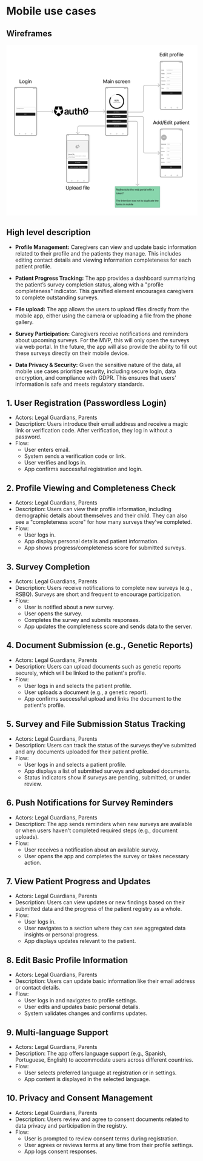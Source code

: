 # Mobile use cases

## Wireframes

![Mobile app wireframes](./images/mobile-app-wireframes.png)

## High level description

* **Profile Management:** Caregivers can view and update basic information related to their profile and the patients they manage. This includes editing contact details and viewing information completeness for each patient profile.

* **Patient Progress Tracking:** The app provides a dashboard summarizing the patient’s survey completion status, along with a "profile completeness" indicator. This gamified element encourages caregivers to complete outstanding surveys.

* **File upload:** The app allows the users to upload files directly from the mobile app, either using the camera or uploading a file from the phone gallery.

* **Survey Participation:** Caregivers receive notifications and reminders about upcoming surveys. For the MVP, this will only open the surveys via web portal. In the future, the app will also provide the ability to fill out these surveys directly on their mobile device.

* **Data Privacy & Security:** Given the sensitive nature of the data, all mobile use cases prioritize security, including secure login, data encryption, and compliance with GDPR. This ensures that users’ information is safe and meets regulatory standards.

## 1. User Registration (Passwordless Login)
* Actors: Legal Guardians, Parents
* Description: Users introduce their email address and receive a magic link or verification code. After verification, they log in without a password.
* Flow:
    * User enters email.
    * System sends a verification code or link.
    * User verifies and logs in.
    * App confirms successful registration and login.

## 2. Profile Viewing and Completeness Check
* Actors: Legal Guardians, Parents
* Description: Users can view their profile information, including demographic details about themselves and their child. They can also see a "completeness score" for how many surveys they've completed.
* Flow:
    * User logs in.
    * App displays personal details and patient information.
    * App shows progress/completeness score for submitted surveys.

## 3. Survey Completion
* Actors: Legal Guardians, Parents
* Description: Users receive notifications to complete new surveys (e.g., RSBQ). Surveys are short and frequent to encourage participation.
* Flow:
    * User is notified about a new survey.
    * User opens the survey.
    * Completes the survey and submits responses.
    * App updates the completeness score and sends data to the server.

## 4. Document Submission (e.g., Genetic Reports)
* Actors: Legal Guardians, Parents
* Description: Users can upload documents such as genetic reports securely, which will be linked to the patient's profile.
* Flow:
    * User logs in and selects the patient profile.
    * User uploads a document (e.g., a genetic report).
    * App confirms successful upload and links the document to the patient's profile.

## 5. Survey and File Submission Status Tracking
* Actors: Legal Guardians, Parents
* Description: Users can track the status of the surveys they’ve submitted and any documents uploaded for their patient profile.
* Flow:
    * User logs in and selects a patient profile.
    * App displays a list of submitted surveys and uploaded documents.
    * Status indicators show if surveys are pending, submitted, or under review.

## 6. Push Notifications for Survey Reminders
* Actors: Legal Guardians, Parents
* Description: The app sends reminders when new surveys are available or when users haven't completed required steps (e.g., document uploads).
* Flow:
    * User receives a notification about an available survey.
    * User opens the app and completes the survey or takes necessary action.

## 7. View Patient Progress and Updates
* Actors: Legal Guardians, Parents
* Description: Users can view updates or new findings based on their submitted data and the progress of the patient registry as a whole.
* Flow:
    * User logs in.
    * User navigates to a section where they can see aggregated data insights or personal progress.
    * App displays updates relevant to the patient.

## 8. Edit Basic Profile Information
* Actors: Legal Guardians, Parents
* Description: Users can update basic information like their email address or contact details.
* Flow:
    * User logs in and navigates to profile settings.
    * User edits and updates basic personal details.
    * System validates changes and confirms updates.

## 9. Multi-language Support
* Actors: Legal Guardians, Parents
* Description: The app offers language support (e.g., Spanish, Portuguese, English) to accommodate users across different countries.
* Flow:
    * User selects preferred language at registration or in settings.
    * App content is displayed in the selected language.

## 10. Privacy and Consent Management
* Actors: Legal Guardians, Parents
* Description: Users review and agree to consent documents related to data privacy and participation in the registry.
* Flow:
    * User is prompted to review consent terms during registration.
    * User agrees or reviews terms at any time from their profile settings.
    * App logs consent responses.